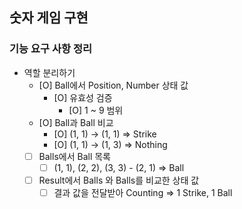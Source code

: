 ## 숫자 게임 구현

### 기능 요구 사항 정리

- 역할 분리하기
    - [O] Ball에서 Position, Number 상태 값
        - [O] 유효성 검증
          - [O] 1 ~ 9 범위
    - [O] Ball과 Ball 비교
        - [O] (1, 1) -> (1, 1) => Strike
        - [O] (1, 1) -> (1, 3) => Nothing
    - [ ] Balls에서 Ball 목록
        - [ ] (1, 1), (2, 2), (3, 3) - (2, 1) => Ball
    - [ ] Result에서 Balls 와 Balls를 비교한 상태 값
        - [ ] 결과 값을 전달받아 Counting => 1 Strike, 1 Ball
